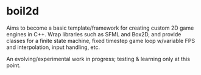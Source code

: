boil2d
======
Aims to become a basic template/framework for creating custom 2D game engines
in C++. Wrap libraries such as SFML and Box2D, and provide classes for a
finite state machine, fixed timestep game loop w/variable FPS and interpolation,
input handling, etc.

An evolving/experimental work in progress; testing & learning only at this
point.
